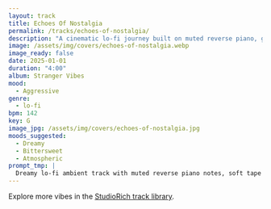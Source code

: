 ```yaml
---
layout: track
title: Echoes Of Nostalgia
permalink: /tracks/echoes-of-nostalgia/
description: "A cinematic lo-fi journey built on muted reverse piano, gentle tape hiss, and swirling analog synth layers. ‘Echoes Of Nostalgia’ drifts between dreamy textures and subtle rhythmic pulses, evoking bittersweet memories and hazy recollections."
image: /assets/img/covers/echoes-of-nostalgia.webp
image_ready: false
date: 2025-01-01
duration: "4:00"
album: Stranger Vibes
mood:
  - Aggressive
genre:
  - lo-fi
bpm: 142
key: G
image_jpg: /assets/img/covers/echoes-of-nostalgia.jpg
moods_suggested:
  - Dreamy
  - Bittersweet
  - Atmospheric
prompt_tmp: |
  Dreamy lo-fi ambient track with muted reverse piano notes, soft tape hiss, swirling analog synths, emotional nostalgic vibe
---
```


Explore more vibes in the [StudioRich track library](/tracks/).
